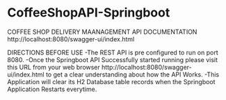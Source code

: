 # CoffeeShopAPI-Springboot

COFFEE SHOP DELIVERY MAANAGEMENT API DOCUMENTATION
http://localhost:8080/swagger-ui/index.html

DIRECTIONS BEFORE USE
-The REST API is pre configured to run on port 8080.
-Once the Springboot API Successfully started running please visit this URL from your web browser http://localhost:8080/swagger-ui/index.html to get a clear understanding about how the API Works.
-This Application will clear its H2 Database table records when the Springboot Application Restarts everytime.
